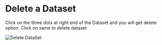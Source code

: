 # Delete a Dataset
Click on the three dots at right end of the Dataset and you will get delete option. Click on same to delete dataset

![Delete DataSet](/assets/images/ef68532-DeleteDataset.png)
